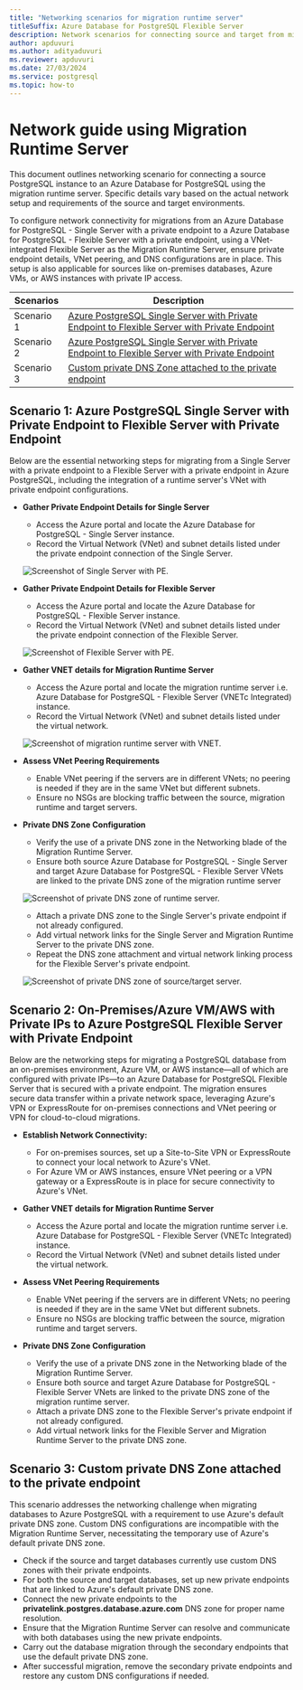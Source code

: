 ```yaml
---
title: "Networking scenarios for migration runtime server"
titleSuffix: Azure Database for PostgreSQL Flexible Server
description: Network scenarios for connecting source and target from migration runtime server
author: apduvuri
ms.author: adityaduvuri
ms.reviewer: apduvuri
ms.date: 27/03/2024
ms.service: postgresql
ms.topic: how-to
---
```


# Network guide using Migration Runtime Server

This document outlines networking scenario for connecting a source PostgreSQL instance to an Azure Database for PostgreSQL using the migration runtime server. Specific details vary based on the actual network setup and requirements of the source and target environments.

To configure network connectivity for migrations from an Azure Database for PostgreSQL - Single Server with a private endpoint to a Azure Database for PostgreSQL - Flexible Server with a private endpoint, using a VNet-integrated Flexible Server as the Migration Runtime Server, ensure private endpoint details, VNet peering, and DNS configurations are in place. This setup is also applicable for sources like on-premises databases, Azure VMs, or AWS instances with private IP access.

| Scenarios | Description |
| ---- | ---- |
| Scenario 1 | [Azure PostgreSQL Single Server with Private Endpoint to Flexible Server with Private Endpoint](#scenario-1-azure-postgresql-single-server-with-private-endpoint-to-flexible-server-with-private-endpoint) |
| Scenario 2 | [Azure PostgreSQL Single Server with Private Endpoint to Flexible Server with Private Endpoint](#scenario-2-on-premisesazure-vmaws-with-private-ips-to-azure-postgresql-flexible-server-with-private-endpoint) |
| Scenario 3 | [Custom private DNS Zone attached to the private endpoint](#scenario-3-custom-private-dns-zone-attached-to-the-private-endpoint) |

## Scenario 1: Azure PostgreSQL Single Server with Private Endpoint to Flexible Server with Private Endpoint

Below are the essential networking steps for migrating from a Single Server with a private endpoint to a Flexible Server with a private endpoint in Azure PostgreSQL, including the integration of a runtime server's VNet with private endpoint configurations.

- **Gather Private Endpoint Details for Single Server**
    - Access the Azure portal and locate the Azure Database for PostgreSQL - Single Server instance.
    - Record the Virtual Network (VNet) and subnet details listed under the private endpoint connection of the Single Server.

    ![Screenshot of Single Server with PE.](media/network-config/single-pe.png)

- **Gather Private Endpoint Details for Flexible Server**
    - Access the Azure portal and locate the Azure Database for PostgreSQL - Flexible Server instance.
    - Record the Virtual Network (VNet) and subnet details listed under the private endpoint connection of the Flexible Server.

    ![Screenshot of Flexible Server with PE.](media/network-config/flexible-pe.png)

- **Gather VNET details for Migration Runtime Server**
    - Access the Azure portal and locate the migration runtime server i.e. Azure Database for PostgreSQL - Flexible Server (VNETc Integrated) instance.
    - Record the Virtual Network (VNet) and subnet details listed under the virtual network.

    ![Screenshot of migration runtime server with VNET.](media/network-config/instance-vnet.png)

- **Assess VNet Peering Requirements**
    - Enable VNet peering if the servers are in different VNets; no peering is needed if they are in the same VNet but different subnets.
    - Ensure no NSGs are blocking traffic between the source, migration runtime and target servers.

- **Private DNS Zone Configuration**
    - Verify the use of a private DNS zone in the Networking blade of the Migration Runtime Server.
    - Ensure both source Azure Database for PostgreSQL - Single Server and target Azure Database for PostgreSQL - Flexible Server VNets are linked to the private DNS zone of the migration runtime server

    ![Screenshot of private DNS zone of runtime server.](media/network-config/instance-dns-zone.png)

    - Attach a private DNS zone to the Single Server's private endpoint if not already configured.
    - Add virtual network links for the Single Server and Migration Runtime Server to the private DNS zone.
    - Repeat the DNS zone attachment and virtual network linking process for the Flexible Server's private endpoint.

    ![Screenshot of private DNS zone of source/target server.](media/network-config/source-dns-zone.png)

## Scenario 2: On-Premises/Azure VM/AWS with Private IPs to Azure PostgreSQL Flexible Server with Private Endpoint

Below are the networking steps for migrating a PostgreSQL database from an on-premises environment, Azure VM, or AWS instance—all of which are configured with private IPs—to an Azure Database for PostgreSQL Flexible Server that is secured with a private endpoint. The migration ensures secure data transfer within a private network space, leveraging Azure's VPN or ExpressRoute for on-premises connections and VNet peering or VPN for cloud-to-cloud migrations.

- **Establish Network Connectivity:**
   - For on-premises sources, set up a Site-to-Site VPN or ExpressRoute to connect your local network to Azure's VNet.
   - For Azure VM or AWS instances, ensure VNet peering or a VPN gateway or a ExpressRoute is in place for secure connectivity to Azure's VNet.

- **Gather VNET details for Migration Runtime Server**
    - Access the Azure portal and locate the migration runtime server i.e. Azure Database for PostgreSQL - Flexible Server (VNETc Integrated) instance.
    - Record the Virtual Network (VNet) and subnet details listed under the virtual network.

- **Assess VNet Peering Requirements**
    - Enable VNet peering if the servers are in different VNets; no peering is needed if they are in the same VNet but different subnets.
    - Ensure no NSGs are blocking traffic between the source, migration runtime and target servers.

- **Private DNS Zone Configuration**
    - Verify the use of a private DNS zone in the Networking blade of the Migration Runtime Server.
    - Ensure both source and target Azure Database for PostgreSQL - Flexible Server VNets are linked to the private DNS zone of the migration runtime server.
    - Attach a private DNS zone to the Flexible Server's private endpoint if not already configured.
    - Add virtual network links for the Flexible Server and Migration Runtime Server to the private DNS zone.

## Scenario 3: Custom private DNS Zone attached to the private endpoint

This scenario addresses the networking challenge when migrating databases to Azure PostgreSQL with a requirement to use Azure's default private DNS zone. Custom DNS configurations are incompatible with the Migration Runtime Server, necessitating the temporary use of Azure's default private DNS zone.

- Check if the source and target databases currently use custom DNS zones with their private endpoints.
- For both the source and target databases, set up new private endpoints that are linked to Azure's default private DNS zone.
- Connect the new private endpoints to the **privatelink.postgres.database.azure.com** DNS zone for proper name resolution.
- Ensure that the Migration Runtime Server can resolve and communicate with both databases using the new private endpoints.
- Carry out the database migration through the secondary endpoints that use the default private DNS zone.
- After successful migration, remove the secondary private endpoints and restore any custom DNS configurations if needed.